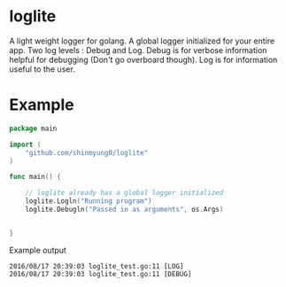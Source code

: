 # loglite

A light weight logger for golang. A global logger initialized for your entire app.
Two log levels : Debug and Log. Debug is for verbose information helpful for debugging (Don't go overboard though).
Log is for information useful to the user.

# Example

```go
package main

import (
    "github.com/shinmyung0/loglite"
)

func main() {

    // loglite already has a global logger initialized
    loglite.Logln("Running program")
    loglite.Debugln("Passed in as arguments", os.Args)


}


```

Example output

```
2016/08/17 20:39:03 loglite_test.go:11 [LOG]  
2016/08/17 20:39:03 loglite_test.go:11 [DEBUG]  

```
